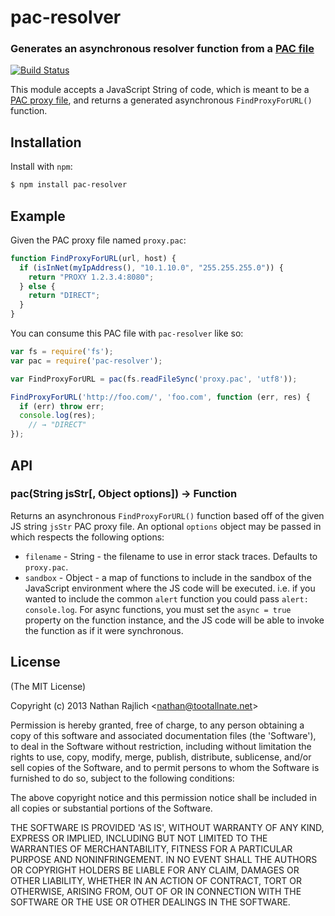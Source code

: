 pac-resolver
============
### Generates an asynchronous resolver function from a [PAC file][pac-wikipedia]
[![Build Status](https://travis-ci.org/TooTallNate/node-pac-resolver.svg?branch=master)](https://travis-ci.org/TooTallNate/node-pac-resolver)


This module accepts a JavaScript String of code, which is meant to be a
[PAC proxy file][pac-wikipedia], and returns a generated asynchronous
`FindProxyForURL()` function.


Installation
------------

Install with `npm`:

``` bash
$ npm install pac-resolver
```


Example
-------

Given the PAC proxy file named `proxy.pac`:

``` js
function FindProxyForURL(url, host) {
  if (isInNet(myIpAddress(), "10.1.10.0", "255.255.255.0")) {
    return "PROXY 1.2.3.4:8080";
  } else {
    return "DIRECT";
  }
}
```

You can consume this PAC file with `pac-resolver` like so:

``` js
var fs = require('fs');
var pac = require('pac-resolver');

var FindProxyForURL = pac(fs.readFileSync('proxy.pac', 'utf8'));

FindProxyForURL('http://foo.com/', 'foo.com', function (err, res) {
  if (err) throw err;
  console.log(res);
    // → "DIRECT"
});
```


API
---

### pac(String jsStr[, Object options]) → Function

Returns an asynchronous `FindProxyForURL()` function based off of the given JS
string `jsStr` PAC proxy file. An optional `options` object may be passed in which
respects the following options:

 * `filename` - String - the filename to use in error stack traces. Defaults to `proxy.pac`.
 * `sandbox` - Object - a map of functions to include in the sandbox of the
 JavaScript environment where the JS code will be executed. i.e. if you wanted to
 include the common `alert` function you could pass `alert: console.log`. For
 async functions, you must set the `async = true` property on the function
 instance, and the JS code will be able to invoke the function as if it were
 synchronous.


License
-------

(The MIT License)

Copyright (c) 2013 Nathan Rajlich &lt;nathan@tootallnate.net&gt;

Permission is hereby granted, free of charge, to any person obtaining
a copy of this software and associated documentation files (the
'Software'), to deal in the Software without restriction, including
without limitation the rights to use, copy, modify, merge, publish,
distribute, sublicense, and/or sell copies of the Software, and to
permit persons to whom the Software is furnished to do so, subject to
the following conditions:

The above copyright notice and this permission notice shall be
included in all copies or substantial portions of the Software.

THE SOFTWARE IS PROVIDED 'AS IS', WITHOUT WARRANTY OF ANY KIND,
EXPRESS OR IMPLIED, INCLUDING BUT NOT LIMITED TO THE WARRANTIES OF
MERCHANTABILITY, FITNESS FOR A PARTICULAR PURPOSE AND NONINFRINGEMENT.
IN NO EVENT SHALL THE AUTHORS OR COPYRIGHT HOLDERS BE LIABLE FOR ANY
CLAIM, DAMAGES OR OTHER LIABILITY, WHETHER IN AN ACTION OF CONTRACT,
TORT OR OTHERWISE, ARISING FROM, OUT OF OR IN CONNECTION WITH THE
SOFTWARE OR THE USE OR OTHER DEALINGS IN THE SOFTWARE.

[pac-file-docs]: https://web.archive.org/web/20070602031929/http://wp.netscape.com/eng/mozilla/2.0/relnotes/demo/proxy-live.html
[pac-wikipedia]: http://wikipedia.org/wiki/Proxy_auto-config
